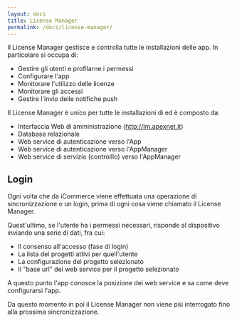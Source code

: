 ```yaml
---
layout: docs
title: License Manager
permalink: /docs/license-manager/
---
```


Il License Manager gestisce e controlla tutte le installazioni delle app.
In particolare si occupa di:

- Gestire gli utenti e profilarne i permessi
- Configurare l'app
- Monitorare l'utilizzo delle licenze
- Monitorare gli accessi
- Gestire l'invio delle notifiche push

Il License Manager è unico per tutte le installazioni di ed è composto da:

- Interfaccia Web di amministrazione (http://lm.apexnet.it)
- Database relazionale
- Web service di autenticazione verso l'App
- Web service di autenticazione verso l'AppManager
- Web service di servizio (controlllo) verso l'AppManager

## Login

Ogni volta che da iCommerce viene effettuata una operazione di  sincronizzazione o un login, prima di ogni cosa viene chiamato il License Manager.

Quest'ultimo, se l'utente ha i permessi necessari, risponde al dispositivo inviando una serie di dati, fra cui:

- Il consenso all'accesso (fase di login)
- La lista dei progetti attivi per quell'utente
- La configurazione del progetto selezionato
- Il "base url" dei web service per il progetto selezionato

A questo punto l'app conosce la posizione dei web service e sa come deve configurarsi l'app.

Da questo momento in poi il License Manager non viene più interrogato fino alla prossima sincronizzazione.
